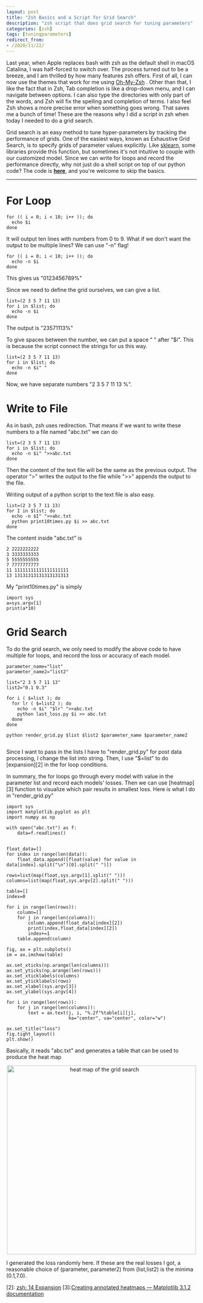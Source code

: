 ```yaml
---
layout: post
title: "Zsh Basics and a Script for Grid Search"
description: "zsh script that does grid search for tuning parameters"
categories: [zsh]
tags: [tuningparameters]
redirect_from:
- /2020/11/22/
---
```

<script type="text/javascript" async
  src="https://cdn.mathjax.org/mathjax/latest/MathJax.js?config=TeX-MML-AM_CHTML">
</script>

Last year, when Apple replaces bash with zsh as the default shell in macOS Catalina, I was half-forced to switch over. The process turned out to be a breeze, and I am thrilled by how many features zsh offers. First of all, I can now use the themes that work for me using  [Oh-My-Zsh](https://github.com/robbyrussell/oh-my-zsh) . Other than that, I like the fact that in Zsh, Tab completion is like a drop-down menu, and I can navigate between options. I can also type the directories with only part of the words, and Zsh will fix the spelling and completion of terms. I also feel Zsh shows a more precise error when something goes wrong. That saves me a bunch of time! These are the reasons why I did a script in zsh when today I needed to do a grid search.


Grid search is an easy method to tune hyper-parameters by tracking the performance of grids. One of the easiest ways, known as Exhaustive Grid Search, is to specify grids of parameter values explicitly. Like [sklearn][1], some libraries provide this function, but sometimes it's not intuitive to couple with our customized model. Since we can write for loops and record the performance directly, why not just do a shell script on top of our python code?  The code is [**here**](#grid_search), and you're welcome to skip the basics.


---
# For Loop
```
for (( i = 0; i < 10; i++ )); do
  echo $i
done

```

It will output ten lines with numbers from 0 to 9.
What if we don't want the output to be multiple lines? We can use "-n" flag!

```
for (( i = 0; i < 10; i++ )); do
  echo -n $i
done
```

This gives us "0123456789%"

Since we need to define the grid ourselves, we can give a list.

```
list=(2 3 5 7 11 13)
for i in $list; do
  echo -n $i
done
```

The output is "23571113%"

To give spaces between the number, we can put a space " " after "$i". This is because the script connect the strings for us this way.
```
list=(2 3 5 7 11 13)
for i in $list; do
  echo -n $i" "
done
```

Now, we have separate numbers "2 3 5 7 11 13 %".

# Write to File
As in bash, zsh uses redirection. That means if we want to write these numbers to a file named "abc.txt" we can do
```
list=(2 3 5 7 11 13)
for i in $list; do
  echo -n $i" ">>abc.txt
done
```
Then the content of the text file will be the same as the previous output.
The operator ">" writes the output to the file while ">>" appends the output to the file.

Writing output of a python script to the text file is also easy.
```
list=(2 3 5 7 11 13)
for I in $list; do
  echo -n $I" ">>abc.txt
  python print10times.py $i >> abc.txt
done
```

The content inside "abc.txt" is
```
2 2222222222
3 3333333333
5 5555555555
7 7777777777
11 11111111111111111111
13 13131313131313131313
```

My "print10times.py" is simply
```
import sys
a=sys.argv[1]
print(a*10)
```

# <a name="grid_search"></a>Grid Search

To do the grid search, we only need to modify the above code to have multiple for loops, and record the loss or accuracy of each model.

```
parameter_name="list"
parameter_name2="list2"

list="2 3 5 7 11 13"
list2="0.1 0.3"

for i ( $=list ); do
  for lr ( $=list2 ); do
    echo -n $i" "$lr" ">>abc.txt
    python last_loss.py $i >> abc.txt
  done
done

python render_grid.py $list $list2 $parameter_name $parameter_name2


```

Since I want to pass in the lists I have to "render_grid.py" for post data processing, I change the list into string. Then, I use "$=list" to do [expansion][2] in the for loop conditions.

In summary, the for loops go through every model with value in the parameter list and record each models' losses. Then we can use [heatmap][3] function to visualize which pair results in smallest loss. Here is what I do in "render_grid.py"

```
import sys
import matplotlib.pyplot as plt
import numpy as np

with open("abc.txt") as f:
    data=f.readlines()


float_data=[]
for index in range(len(data)):
    float_data.append([float(value) for value in data[index].split("\n")[0].split(" ")])

rows=list(map(float,sys.argv[1].split(" ")))
columns=list(map(float,sys.argv[2].split(" ")))

table=[]
index=0

for i in range(len(rows)):
    column=[]
    for j in range(len(columns)):
        column.append(float_data[index][2])
        print(index,float_data[index][2])
        index+=1
    table.append(column)

fig, ax = plt.subplots()
im = ax.imshow(table)

ax.set_xticks(np.arange(len(columns)))
ax.set_yticks(np.arange(len(rows)))
ax.set_xticklabels(columns)
ax.set_yticklabels(rows)
ax.set_xlabel(sys.argv[3])
ax.set_ylabel(sys.argv[4])

for i in range(len(rows)):
    for j in range(len(columns)):
        text = ax.text(j, i, "%.2f"%table[i][j],
                       ha="center", va="center", color="w")

ax.set_title("loss")
fig.tight_layout()
plt.show()

```
Basically, it reads "abc.txt" and generates a table that can be used to produce the heat map

<center><img src="heatmap.png" alt="heat map of the grid search" width="500"/></center>

I generated the loss randomly here. If these are the real losses I got, a reasonable choice of (parameter, parameter2) from (list,list2) is the minima (0.1,7.0).

[1]: https://scikit-learn.org/stable/modules/grid_search.html
[2]: [zsh: 14 Expansion](http://zsh.sourceforge.net/Doc/Release/Expansion.html#Parameter-Expansion)
[3]:[Creating annotated heatmaps — Matplotlib 3.1.2 documentation](https://matplotlib.org/3.1.1/gallery/images_contours_and_fields/image_annotated_heatmap.html)

